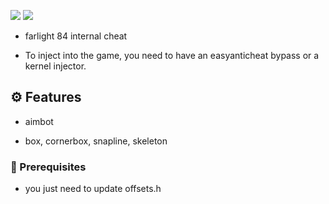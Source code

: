 ![](https://img.shields.io/github/stars/refo0/chatapp)
![](https://img.shields.io/github/forks/refo0/chatapp)

- farlight 84 internal cheat

- To inject into the game, you need to have an easyanticheat bypass or a kernel injector.

 ## ⚙️ Features
 
- aimbot

- box, cornerbox, snapline, skeleton

 ### 🧾 Prerequisites
 
- you just need to update offsets.h
